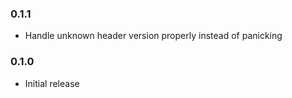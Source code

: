### 0.1.1

* Handle unknown header version properly instead of panicking

### 0.1.0

* Initial release
